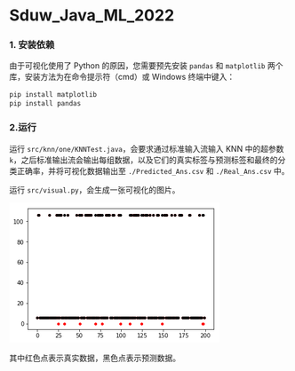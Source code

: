 # Sduw_Java_ML_2022

### 1. 安装依赖

由于可视化使用了 Python 的原因，您需要预先安装 `pandas` 和 `matplotlib` 两个库，安装方法为在命令提示符（cmd）或 Windows 终端中键入：

```
pip install matplotlib
pip install pandas
```

### 2.运行

运行 `src/knn/one/KNNTest.java`，会要求通过标准输入流输入 KNN 中的超参数 `k`，之后标准输出流会输出每组数据，以及它们的真实标签与预测标签和最终的分类正确率，并将可视化数据输出至 `./Predicted_Ans.csv` 和 `./Real_Ans.csv` 中。

运行 `src/visual.py`，会生成一张可视化的图片。

![output](output.png)

其中红色点表示真实数据，黑色点表示预测数据。
